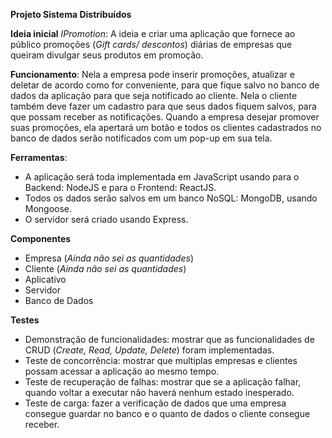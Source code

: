 **Projeto Sistema Distribuídos**

**Ideia inicial** *IPromotion*:
A ideia e criar uma aplicação que fornece ao público promoções (*Gift cards/ descontos*) diárias de empresas que queiram divulgar seus produtos em promoção. 

**Funcionamento**:
Nela a empresa pode inserir promoções, atualizar e deletar de acordo como for conveniente, para que fique salvo no banco de dados da aplicação para
que seja notificado ao cliente.
Nela o cliente também deve fazer um cadastro para que seus dados fiquem salvos, para que possam receber as notificações.
Quando a empresa desejar promover suas promoções, ela apertará um botão e todos os clientes cadastrados no banco de dados serão notificados com um pop-up em sua tela.

**Ferramentas**:
* A aplicação será toda implementada em JavaScript usando para o Backend: NodeJS e para o Frontend: ReactJS.
* Todos os dados serão salvos em um banco NoSQL: MongoDB, usando Mongoose.
* O servidor será criado usando Express.

**Componentes**
 * Empresa  (*Ainda não sei as quantidades*)
 * Cliente  (*Ainda não sei as quantidades*)
 * Aplicativo
 * Servidor
 * Banco de Dados

**Testes**
* Demonstração de funcionalidades: mostrar que as funcionalidades de CRUD (*Create, Read, Update, Delete*) foram implementadas.
* Teste de concorrência: mostrar que multiplas empresas e clientes possam acessar a aplicação ao mesmo tempo.
* Teste de recuperação de falhas: mostrar que se a aplicação falhar, quando voltar a executar não haverá nenhum estado inesperado.
* Teste de carga: fazer a verificação de dados que uma empresa consegue guardar no banco e o quanto de dados o cliente consegue receber.
